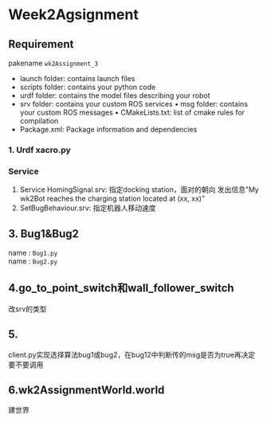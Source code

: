 # Week2Agsignment
## Requirement  
pakename `wk2Assignment_3`
*  launch folder: contains launch files
*  scripts folder: contains your python code
* urdf folder: contains the model files describing your robot
* srv folder: contains your custom ROS services • msg folder: contains your custom ROS messages • CMakeLists.txt: list of cmake rules for compilation
* Package.xml: Package information and dependencies
### 1. Urdf xacro.py  
### Service
1.  Service HomingSignal.srv: 指定docking station，面对的朝向 发出信息"My wk2Bot reaches the charging station located at (xx, xx)"   
2.  SetBugBehaviour.srv: 指定机器人移动速度  
## 3. Bug1&Bug2  
name : `Bug1.py`  
name : `Bug2.py` 
##  4.go_to_point_switch和wall_follower_switch
改srv的类型  
## 5.
client.py实现选择算法bug1或bug2，在bug12中判断传的msg是否为true再决定要不要调用  
## 6.wk2AssignmentWorld.world
建世界
